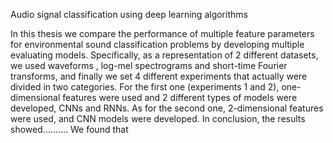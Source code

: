 Audio signal classification using deep learning algorithms



In this thesis we compare the performance of multiple feature parameters for environmental sound classification problems by developing multiple evaluating models. Specifically, as a representation of 2 different datasets, we used waveforms , log-mel spectrograms and short-time Fourier transforms, and finally we set 4 different experiments that actually were divided in two categories. For the first one (experiments 1 and 2), one-dimensional features were used and 2 different types of models were developed, CNNs and RNNs. As for the second one, 2-dimensional features were used, and CNN models were developed. In conclusion,  the results showed………. We found that

